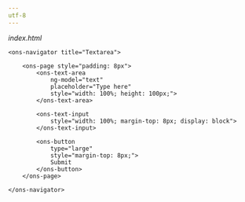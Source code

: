 ```yaml
---
utf-8
---
```


*index.html*

	<ons-navigator title="Textarea">

		<ons-page style="padding: 8px">
		  	<ons-text-area 
		  		ng-model="text" 
		  		placeholder="Type here" 
		  		style="width: 100%; height: 100px;">
		  	</ons-text-area>
		  	
		  	<ons-text-input 
		  		style="width: 100%; margin-top: 8px; display: block">
		  	</ons-text-input>

		  	<ons-button 
		  		type="large" 
		  		style="margin-top: 8px;">
		  		Submit
		  	</ons-button>
		</ons-page>

	</ons-navigator>
  